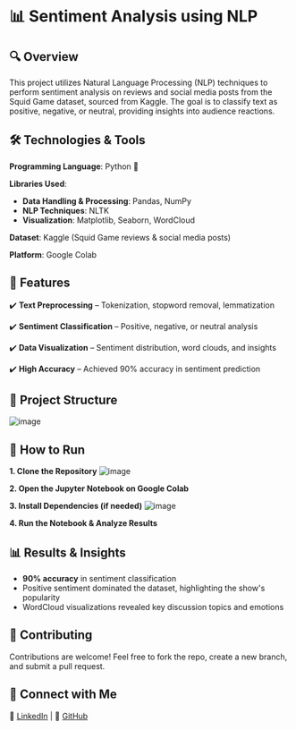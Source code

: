 # 📊 Sentiment Analysis using NLP


## 🔍 Overview
This project utilizes Natural Language Processing (NLP) techniques to perform sentiment analysis on reviews and social media posts from the Squid Game dataset, sourced from Kaggle. The goal is to classify text as positive, negative, or neutral, providing insights into audience reactions.

## 🛠️ Technologies & Tools
 **Programming Language**: Python 🐍

 **Libraries Used**:
- **Data Handling & Processing**: Pandas, NumPy
- **NLP Techniques**: NLTK
- **Visualization**: Matplotlib, Seaborn, WordCloud
  
 **Dataset**: Kaggle (Squid Game reviews & social media posts)

 **Platform**: Google Colab
  
## 📌 Features
✔️ **Text Preprocessing** – Tokenization, stopword removal, lemmatization

✔️ **Sentiment Classification** – Positive, negative, or neutral analysis

✔️ **Data Visualization** – Sentiment distribution, word clouds, and insights

✔️ **High Accuracy** – Achieved 90% accuracy in sentiment prediction


## 📂 Project Structure
![image](https://github.com/user-attachments/assets/173cca36-0a11-45cb-a5c1-3d9b3de09f8d)

## 🚀 How to Run
**1. Clone the Repository**
![image](https://github.com/user-attachments/assets/90c1431c-7a3c-4a13-8ff4-1f174e62541d)

**2. Open the Jupyter Notebook on Google Colab**

**3. Install Dependencies (if needed)**
![image](https://github.com/user-attachments/assets/240a1cf5-f1c1-4ea4-8add-b788236f09d5)

**4. Run the Notebook & Analyze Results**

## 📊 Results & Insights
- **90% accuracy** in sentiment classification
- Positive sentiment dominated the dataset, highlighting the show's popularity
- WordCloud visualizations revealed key discussion topics and emotions
  
## 📢 Contributing
Contributions are welcome! Feel free to fork the repo, create a new branch, and submit a pull request.

## 📩 Connect with Me
🔗 [LinkedIn](https://www.linkedin.com/in/swati-badola-b28a2722a/) | 📂 [GitHub](https://github.com/swatibadola)

